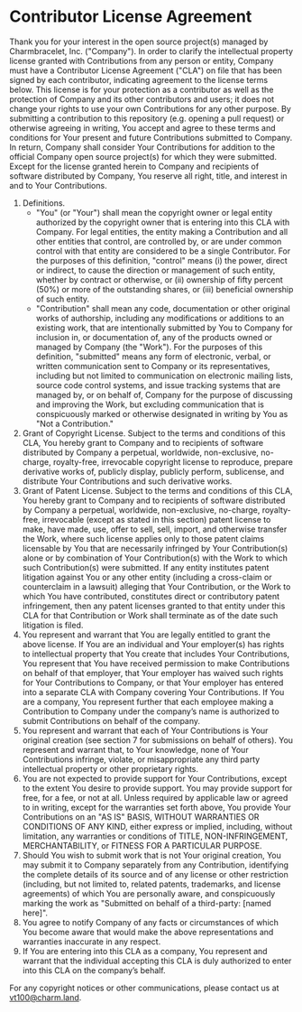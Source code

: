 # Contributor License Agreement

Thank you for your interest in the open source project(s) managed by Charmbracelet, Inc. ("Company"). In order to clarify the intellectual property license granted with Contributions from any person or entity, Company must have a Contributor License Agreement ("CLA") on file that has been signed by each contributor, indicating agreement to the license terms below. This license is for your protection as a contributor as well as the protection of Company and its other contributors and users; it does not change your rights to use your own Contributions for any other purpose.
By submitting a contribution to this repository (e.g. opening a pull request) or otherwise agreeing in writing, You accept and agree to these terms and conditions for Your present and future Contributions submitted to Company. In return, Company shall consider Your Contributions for addition to the official Company open source project(s) for which they were submitted. Except for the license granted herein to Company and recipients of software distributed by Company, You reserve all right, title, and interest in and to Your Contributions.

1. Definitions.
   - "You" (or "Your") shall mean the copyright owner or legal entity authorized by the copyright owner that is entering into this CLA with Company. For legal entities, the entity making a Contribution and all other entities that control, are controlled by, or are under common control with that entity are considered to be a single Contributor. For the purposes of this definition, "control" means (i) the power, direct or indirect, to cause the direction or management of such entity, whether by contract or otherwise, or (ii) ownership of fifty percent (50%) or more of the outstanding shares, or (iii) beneficial ownership of such entity.
   - "Contribution" shall mean any code, documentation or other original works of authorship, including any modifications or additions to an existing work, that are intentionally submitted by You to Company for inclusion in, or documentation of, any of the products owned or managed by Company (the "Work"). For the purposes of this definition, "submitted" means any form of electronic, verbal, or written communication sent to Company or its representatives, including but not limited to communication on electronic mailing lists, source code control systems, and issue tracking systems that are managed by, or on behalf of, Company for the purpose of discussing and improving the Work, but excluding communication that is conspicuously marked or otherwise designated in writing by You as "Not a Contribution."
2. Grant of Copyright License. Subject to the terms and conditions of this CLA, You hereby grant to Company and to recipients of software distributed by Company a perpetual, worldwide, non-exclusive, no-charge, royalty-free, irrevocable copyright license to reproduce, prepare derivative works of, publicly display, publicly perform, sublicense, and distribute Your Contributions and such derivative works.
3. Grant of Patent License. Subject to the terms and conditions of this CLA, You hereby grant to Company and to recipients of software distributed by Company a perpetual, worldwide, non-exclusive, no-charge, royalty-free, irrevocable (except as stated in this section) patent license to make, have made, use, offer to sell, sell, import, and otherwise transfer the Work, where such license applies only to those patent claims licensable by You that are necessarily infringed by Your Contribution(s) alone or by combination of Your Contribution(s) with the Work to which such Contribution(s) were submitted. If any entity institutes patent litigation against You or any other entity (including a cross-claim or counterclaim in a lawsuit) alleging that Your Contribution, or the Work to which You have contributed, constitutes direct or contributory patent infringement, then any patent licenses granted to that entity under this CLA for that Contribution or Work shall terminate as of the date such litigation is filed.
4. You represent and warrant that You are legally entitled to grant the above license. If You are an individual and Your employer(s) has rights to intellectual property that You create that includes Your Contributions, You represent that You have received permission to make Contributions on behalf of that employer, that Your employer has waived such rights for Your Contributions to Company, or that Your employer has entered into a separate CLA with Company covering Your Contributions. If You are a company, You represent further that each employee making a Contribution to Company under the company’s name is authorized to submit Contributions on behalf of the company.
5. You represent and warrant that each of Your Contributions is Your original creation (see section 7 for submissions on behalf of others). You represent and warrant that, to Your knowledge, none of Your Contributions infringe, violate, or misappropriate any third party intellectual property or other proprietary rights.
6. You are not expected to provide support for Your Contributions, except to the extent You desire to provide support. You may provide support for free, for a fee, or not at all. Unless required by applicable law or agreed to in writing, except for the warranties set forth above, You provide Your Contributions on an "AS IS" BASIS, WITHOUT WARRANTIES OR CONDITIONS OF ANY KIND, either express or implied, including, without limitation, any warranties or conditions of TITLE, NON-INFRINGEMENT, MERCHANTABILITY, or FITNESS FOR A PARTICULAR PURPOSE.
7. Should You wish to submit work that is not Your original creation, You may submit it to Company separately from any Contribution, identifying the complete details of its source and of any license or other restriction (including, but not limited to, related patents, trademarks, and license agreements) of which You are personally aware, and conspicuously marking the work as "Submitted on behalf of a third-party: [named here]".
8. You agree to notify Company of any facts or circumstances of which You become aware that would make the above representations and warranties inaccurate in any respect.
9. If You are entering into this CLA as a company, You represent and warrant that the individual accepting this CLA is duly authorized to enter into this CLA on the company’s behalf.

For any copyright notices or other communications, please contact us at [vt100@charm.land](mailto:vt100@charm.land).
